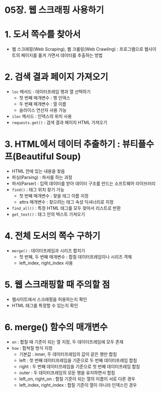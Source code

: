 # 05장. 웹 스크래핑 사용하기

# 1. 도서 쪽수를 찾아서

- 웹 스크래핑(Web Scraping), 웹 크롤링(Web Crawling) : 프로그램으로 웹사이트의 페이지를 옮겨 가면서 데이터를 추출하는 방법

# 2. 검색 결과 페이지 가져오기

- `loc` 메서드 : 데이터프레임 행과 열 선택하기
    - 첫 번째 매개변수 : 행 인덱스
    - 두 번째 매개변수 : 열 이름
    - 슬라이스 연산자 사용 가능
- `iloc` 메서드 : 인덱스의 위치 사용
- `requests.get()` : 검색 결과 페이지 HTML 가져오기

# 3. HTML에서 데이터 추출하기 : 뷰티플수프(Beautiful Soup)

- HTML 안에 있는 내용을 찾음
- 파싱(Parsing) : 파서를 하는 과정
- 파서(Parser) : 입력 데이터를 받아 데이터 구조를 만드는 소프트웨어 라이브러리
- `find()` : 태그 위치 찾기 가능
    - 첫 번째 매개변수 : 찾을 태그 이름 지정
    - attrs 매개변수 : 찾으려는 태그 속성 딕셔너리로 지정
- `find_all()` : 특정 HTML 태그를 모두 찾아서 리스트로 반환
- `get_text()` : 태그 안의 텍스트 가져오기

# 4. 전체 도서의 쪽수 구하기

- `merge()` : 데이터프레임과 시리즈 합치기
    - 첫 번째, 두 번째 매개변수 : 합칠 데이터프레임이나 시리즈 객체
    - left_index, right_index 사용

# 5. 웹 스크래핑할 때 주의할 점

- 웹사이트에서 스크래핑을 허용하는지 확인
- HTML 태그를 특정할 수 있는지 확인

# 6. merge() 함수의 매개변수

- `on` : 합칠 때 기준이 되는 열 지정, 두 데이터프레임에 모두 존재
- `how` : 합쳐질 방식 지정
    - 기본값 : inner, 두 데이터프레임의 값이 같은 행만 합침
    - left : 첫 번째 데이터프레임을 기준으로 두 번째 데이터프레임 합침
    - right : 두 번째 데이터프레임을 기준으로 첫 번째 데이터프레임 합침
    - outer : 두 데이터프레임의 모둔 행을 유지하면서 합침
    - left_on, right_on : 합칠 기준이 되는 열의 이름이 서로 다른 경우
    - left_index, right_index : 합칠 기준이 열이 아니라 인덱스인 경우